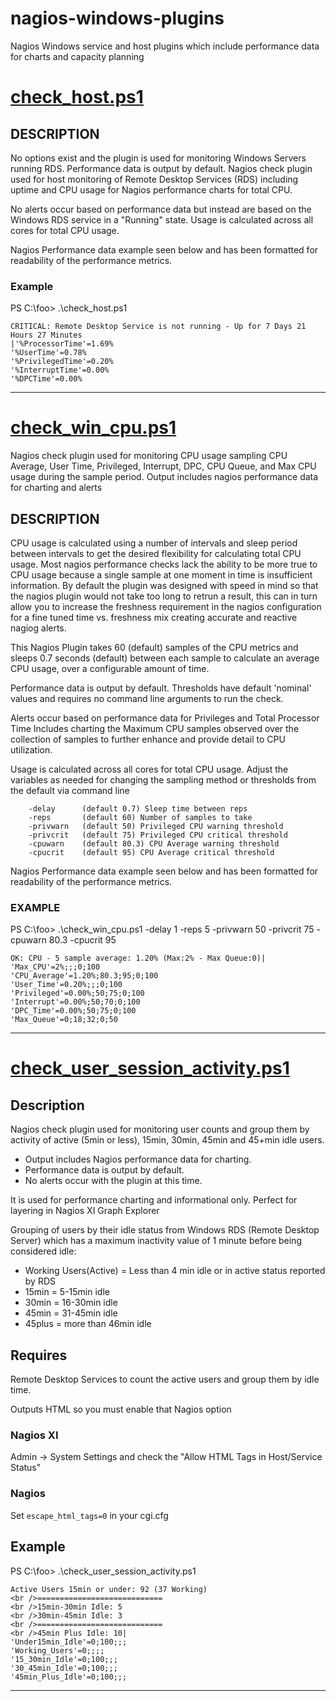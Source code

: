 # nagios-windows-plugins
Nagios Windows service and host plugins which include performance data for charts and capacity planning

# [check_host.ps1](check_host.ps1)

## DESCRIPTION 
No options exist and the plugin is used for monitoring Windows Servers running RDS. Performance data is output by default. Nagios
check plugin used for host monitoring of Remote Desktop Services (RDS) including uptime and CPU usage for Nagios performance charts
for total CPU.

No alerts occur based on performance data but instead are based on the Windows RDS service in a "Running" state.
Usage is calculated across all cores for total CPU usage.

Nagios Performance data example seen below and has been formatted for readability of the performance metrics.

### Example
PS C:\foo> .\check_host.ps1
	
	CRITICAL: Remote Desktop Service is not running - Up for 7 Days 21 Hours 27 Minutes
	|'%ProcessorTime'=1.69% 
	'%UserTime'=0.78% 
	'%PrivilegedTime'=0.20% 
	'%InterruptTime'=0.00% 
	'%DPCTime'=0.00%
---

# [check_win_cpu.ps1](check_win_cpu.ps1)
Nagios check plugin used for monitoring CPU usage sampling CPU Average, User Time, Privileged, Interrupt, DPC, CPU Queue,
and Max CPU usage during the sample period. Output includes nagios performance data for charting and alerts
	
## DESCRIPTION 
CPU usage is calculated using a number of intervals and sleep period between intervals to get the desired flexibility for
calculating total CPU usage. Most nagios performance checks lack the ability to be more true to CPU usage because 
a single sample at one moment in time is insufficient information. By default the plugin was designed with speed in mind
so that the nagios plugin would not take too long to retrun a result, this can in turn allow you to increase the freshness
requirement in the nagios configuration for a fine tuned time vs. freshness mix creating accurate and reactive nagiog alerts.
	
This Nagios Plugin takes 60 (default) samples of the CPU metrics and sleeps 0.7 seconds (default) between each sample to calculate an average CPU usage, over a configurable amount of time.
	
Performance data is output by default.
Thresholds have default 'nominal' values and requires no command line arguments to run the check.
    
Alerts occur based on performance data for Privileges and Total Processor Time
Includes charting the Maximum CPU samples observed over the collection of samples
to further enhance and provide detail to CPU utilization.
	
Usage is calculated across all cores for total CPU usage.  Adjust the variables as needed for changing the sampling method
or thresholds from the default via command line
	
		-delay 		(default 0.7) Sleep time between reps
		-reps 		(default 60) Number of samples to take
		-privwarn 	(default 50) Privileged CPU warning threshold
		-privcrit 	(default 75) Privileged CPU critical threshold
		-cpuwarn 	(default 80.3) CPU Average warning threshold
		-cpucrit 	(default 95) CPU Average critical threshold
		
Nagios Performance data example seen below and has been formatted for readability of the performance metrics.

### EXAMPLE 
PS C:\foo> .\check_win_cpu.ps1 -delay 1 -reps 5 -privwarn 50  -privcrit 75 -cpuwarn 80.3 -cpucrit 95
	
	OK: CPU - 5 sample average: 1.20% (Max:2% - Max Queue:0)|
	'Max_CPU'=2%;;;0;100
	'CPU_Average'=1.20%;80.3;95;0;100
	'User_Time'=0.20%;;;0;100
	'Privileged'=0.00%;50;75;0;100
	'Interrupt'=0.00%;50;70;0;100
	'DPC_Time'=0.00%;50;75;0;100
	'Max_Queue'=0;18;32;0;50

---

# [check_user_session_activity.ps1](check_user_session_activity.ps1)

## Description

Nagios check plugin used for monitoring user counts and group them by activity of active (5min or less), 15min, 30min, 45min and 45+min idle users.
* Output includes Nagios performance data for charting.
* Performance data is output by default.
* No alerts occur with the plugin at this time. 

It is used for performance charting and informational only.
Perfect for layering in Nagios XI Graph Explorer

Grouping of users by their idle status from Windows RDS (Remote Desktop Server) 
which has a maximum inactivity value of 1 minute before being considered idle:

* Working Users(Active) = Less than 4 min idle or in active status reported by RDS
* 15min = 5-15min idle
* 30min	= 16-30min idle
* 45min = 31-45min idle
* 45plus = more than 46min idle

## Requires
Remote Desktop Services to count the active users and group them by idle time.

Outputs HTML so you must enable that Nagios option

### Nagios XI
Admin -> System Settings and check the "Allow HTML Tags in Host/Service Status" 

### Nagios
Set `escape_html_tags=0` in your cgi.cfg

	
## Example 

PS C:\foo> .\check_user_session_activity.ps1
	
	Active Users 15min or under: 92 (37 Working)
	<br />============================
	<br />15min-30min Idle: 5
	<br />30min-45min Idle: 3
	<br />============================
	<br />45min Plus Idle: 10|
	'Under15min_Idle'=0;100;;;
	'Working_Users'=0;;;;
	'15_30min_Idle'=0;100;;;
	'30_45min_Idle'=0;100;;;
	'45min_Plus_Idle'=0;100;;;

---
